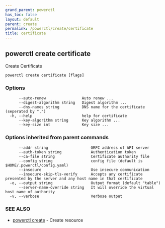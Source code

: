 ```yaml
---
grand_parent: powerctl
has_toc: false
layout: default
parent: create
permalink: /powerctl/create/certificate
title: certificate
---
```

## powerctl create certificate

Create Certificate

```
powerctl create certificate [flags]
```

### Options

```
      --auto-renew                Auto renew ...
      --digest-algorithm string   Digest algorithm ...
      --dns-names string          DNS name for the certificate (seperated by ",")
  -h, --help                      help for certificate
      --key-algorithm string      Key algorithm ...
      --key-size int              Key size ...
```

### Options inherited from parent commands

```
      --addr string                   GRPC address of API server
      --auth-token string             Authentication token
      --ca-file string                Certificate authority file
      --config string                 config file (default is $HOME/.powerctl/config.yaml)
      --insecure                      Use insecure communication
      --insecure-skip-tls-verify      Accepts any certificate presented by the server and any host name in that certificate
  -o, --output string                 Output format (default "table")
      --server-name-override string   It will override the virtual host name of authority
  -v, --verbose                       Verbose output
```

### SEE ALSO

* [powerctl create](/powerctl/create)	 - Create resource
